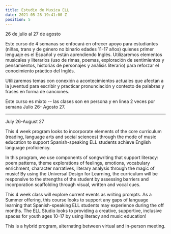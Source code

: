 ```yaml
---
title: Estudio de Musica ELL
date: 2021-05-28 19:41:00 Z
position: 5
---
```


26 de julio al 27 de agosto

Este curso  de 4 semanas se enfocará en ofrecer apoyo para estudiantes (niñas, trans y de género no binario edades 11-17 años) quienes primer lenguaje es el Español y están aprendiendo Inglés. Utilizaremos elementos musicales y literarios (uso de rimas, poemas, exploración de sentimientos y pensamientos, historias de personajes y análisis literario) para reforzar el conocimiento práctico del Inglés.

Utilizaremos temas con conexión a acontecimientos actuales que afectan a la juventud para escribir y practicar pronunciación y contexto de palabras y frases en forma de canciones.

Este curso es mixto -- las clases son en persona y en linea 2 veces por semana Julio 26- Agosto 27.

-----

July 26-August 27

This 4 week program looks to incorporate elements of the core curriculum (reading, language arts and social sciences)  through the mode of music education to support Spanish-speaking ELL students achieve English language proficiency. 

In this program, we use components of songwriting that support literacy: poem patterns, theme explorations of feelings, emotions, vocabulary enrichment, character narratives, literary analysis through the magic of music! By using the Universal Design for Learning, the curriculum will be responsive to the strengths of the student by assessing barriers and incorporation scaffolding through visual, written and vocal cues. 

This 4 week class will explore current events as writing prompts. As a Summer offering, this course looks to support any gaps of language learning that Spanish-speaking ELL students may experience during the off months. The ELL Studio looks to providing a creative, supportive, inclusive spaces for youth ages 10-17 by using literacy and music education!


This is a hybrid program, alternating between virtual and in-person meeting. 